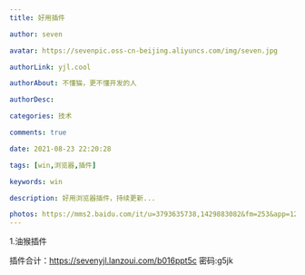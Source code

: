 ```yaml
---
title: 好用插件

author: seven

avatar: https://sevenpic.oss-cn-beijing.aliyuncs.com/img/seven.jpg

authorLink: yjl.cool

authorAbout: 不懂猫，更不懂开发的人

authorDesc: 

categories: 技术

comments: true

date: 2021-08-23 22:20:28

tags: [win,浏览器,插件]

keywords: win

description: 好用浏览器插件，持续更新...

photos: https://mms2.baidu.com/it/u=3793635738,1429883082&fm=253&app=120&f=JPEG
---
```


1.油猴插件

插件合计：https://sevenyjl.lanzoui.com/b016ppt5c 密码:g5jk

